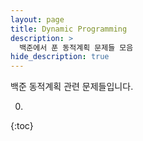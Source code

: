 ```yaml
---
layout: page
title: Dynamic Programming
description: >
  백준에서 푼 동적계획 문제들 모음
hide_description: true
---
```

백준 동적계획 관련 문제들입니다.

0. 
{:toc}
